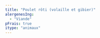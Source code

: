 ```yaml
---
title: "Poulet rôti (volaille et gibier)"
alergenesIng:
  - "Viande"
pFrais: true
itype: "animaux"
---
```

